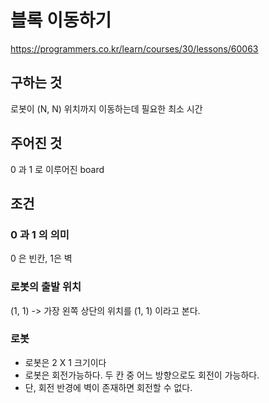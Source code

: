 # 블록 이동하기
https://programmers.co.kr/learn/courses/30/lessons/60063

## 구하는 것
로봇이 (N, N) 위치까지 이동하는데 필요한 최소 시간

## 주어진 것
0 과 1 로 이루어진 board

## 조건
### 0 과 1 의 의미
0 은 빈칸, 1은 벽
### 로봇의 출발 위치
(1, 1) -> 가장 왼쪽 상단의 위치를 (1, 1) 이라고 본다. 
### 로봇
- 로봇은 2 X 1 크기이다
- 로봇은 회전가능하다. 두 칸 중 어느 방향으로도 회전이 가능하다. 
- 단, 회전 반경에 벽이 존재하면 회전할 수 없다.